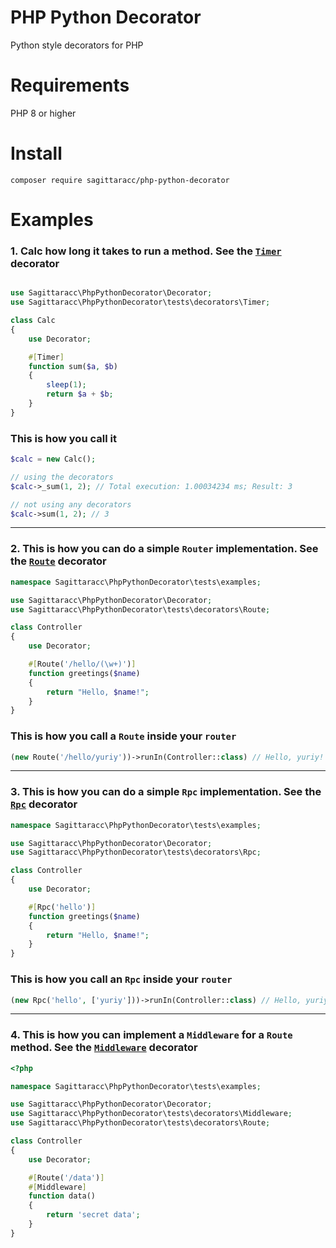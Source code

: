 # PHP Python Decorator
Python style decorators for PHP

# Requirements
PHP 8 or higher

# Install
`composer require sagittaracc/php-python-decorator`

# Examples
### 1. Calc how long it takes to run a method. See the [`Timer`](https://github.com/sagittaracc/php-python-decorator/blob/main/tests/decorators/Timer.php) decorator
```php

use Sagittaracc\PhpPythonDecorator\Decorator;
use Sagittaracc\PhpPythonDecorator\tests\decorators\Timer;

class Calc
{
    use Decorator;

    #[Timer]
    function sum($a, $b)
    {
        sleep(1);
        return $a + $b;
    }
}
```
### This is how you call it
```php
$calc = new Calc();

// using the decorators
$calc->_sum(1, 2); // Total execution: 1.00034234 ms; Result: 3

// not using any decorators
$calc->sum(1, 2); // 3
```
---
### 2. This is how you can do a simple `Router` implementation. See the [`Route`](https://github.com/sagittaracc/php-python-decorator/blob/main/tests/attributes/Route.php) decorator
```php
namespace Sagittaracc\PhpPythonDecorator\tests\examples;

use Sagittaracc\PhpPythonDecorator\Decorator;
use Sagittaracc\PhpPythonDecorator\tests\decorators\Route;

class Controller
{
    use Decorator;

    #[Route('/hello/(\w+)')]
    function greetings($name)
    {
        return "Hello, $name!";
    }
}
```
### This is how you call a `Route` inside your `router`
```php
(new Route('/hello/yuriy'))->runIn(Controller::class) // Hello, yuriy!
```
---
### 3. This is how you can do a simple `Rpc` implementation. See the [`Rpc`](https://github.com/sagittaracc/php-python-decorator/blob/main/tests/attributes/Rpc.php) decorator
```php
namespace Sagittaracc\PhpPythonDecorator\tests\examples;

use Sagittaracc\PhpPythonDecorator\Decorator;
use Sagittaracc\PhpPythonDecorator\tests\decorators\Rpc;

class Controller
{
    use Decorator;

    #[Rpc('hello')]
    function greetings($name)
    {
        return "Hello, $name!";
    }
}
```
### This is how you call an `Rpc` inside your `router`
```php
(new Rpc('hello', ['yuriy']))->runIn(Controller::class) // Hello, yuriy!
```
---
### 4. This is how you can implement a `Middleware` for a `Route` method. See the [`Middleware`](https://github.com/sagittaracc/php-python-decorator/blob/main/tests/decorators/Middleware.php) decorator
```php
<?php

namespace Sagittaracc\PhpPythonDecorator\tests\examples;

use Sagittaracc\PhpPythonDecorator\Decorator;
use Sagittaracc\PhpPythonDecorator\tests\decorators\Middleware;
use Sagittaracc\PhpPythonDecorator\tests\decorators\Route;

class Controller
{
    use Decorator;

    #[Route('/data')]
    #[Middleware]
    function data()
    {
        return 'secret data';
    }
}
```
